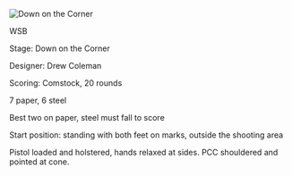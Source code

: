 ![Down on the Corner](https://github.com/bagellord/USPSA-Stages/blob/master/16-20%20rounds/Down%20on%20the%20Corner%20-%2020%20rounds%20-%20Comstock/Down%20on%20the%20Corner.png)

WSB

Stage: Down on the Corner

Designer: Drew Coleman

Scoring: Comstock, 20 rounds

7 paper, 6 steel

Best two on paper, steel must fall to score

Start position: standing with both feet on marks, outside the shooting area

Pistol loaded and holstered, hands relaxed at sides. PCC shouldered and pointed at cone.

